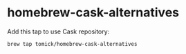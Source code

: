# homebrew-cask-alternatives

Add this tap to use Cask repository:

```shell
brew tap tomick/homebrew-cask-alternatives
```
